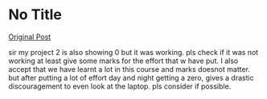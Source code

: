# No Title

[Original Post](https://discourse.onlinedegree.iitm.ac.in/t/169029/679)

<p>sir my project 2 is also showing 0 but it was working. pls check if it was not working at least give some marks for the effort that w have put. I also accept that we have learnt a lot in this course and marks doesnot matter. but after putting a lot of effort day and night getting a zero, gives a drastic discouragement to even look at the laptop. pls consider if possible.</p>